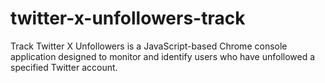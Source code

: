 # twitter-x-unfollowers-track
Track Twitter X Unfollowers is a JavaScript-based Chrome console application designed to monitor and identify users who have unfollowed a specified Twitter account. 
